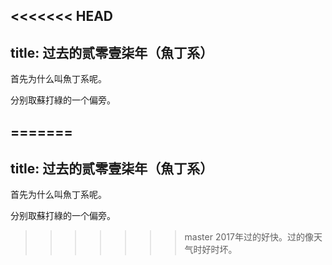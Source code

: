 <<<<<<< HEAD
---
title: 过去的贰零壹柒年（魚丁系）
---

首先为什么叫魚丁系呢。

分别取蘇打綠的一个偏旁。

=======
---
title: 过去的贰零壹柒年（魚丁系）
---

首先为什么叫魚丁系呢。

分别取蘇打綠的一个偏旁。

>>>>>>> master
2017年过的好快。过的像天气时好时坏。